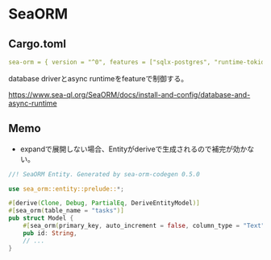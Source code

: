 # SeaORM

## Cargo.toml

```yaml
sea-orm = { version = "^0", features = ["sqlx-postgres", "runtime-tokio-rustls", "macros", "debug-print"], default-features = false}
```

database driverとasync runtimeをfeatureで制御する。

https://www.sea-ql.org/SeaORM/docs/install-and-config/database-and-async-runtime

## Memo

* expandで展開しない場合、Entityがderiveで生成されるので補完が効かない。

```rust
//! SeaORM Entity. Generated by sea-orm-codegen 0.5.0

use sea_orm::entity::prelude::*;

#[derive(Clone, Debug, PartialEq, DeriveEntityModel)]
#[sea_orm(table_name = "tasks")]
pub struct Model {
    #[sea_orm(primary_key, auto_increment = false, column_type = "Text")]
    pub id: String,
    // ...
}
```
